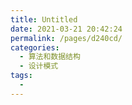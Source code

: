 ```yaml
---
title: Untitled
date: 2021-03-21 20:42:24
permalink: /pages/d240cd/
categories:
  - 算法和数据结构
  - 设计模式
tags:
  - 
---
```

